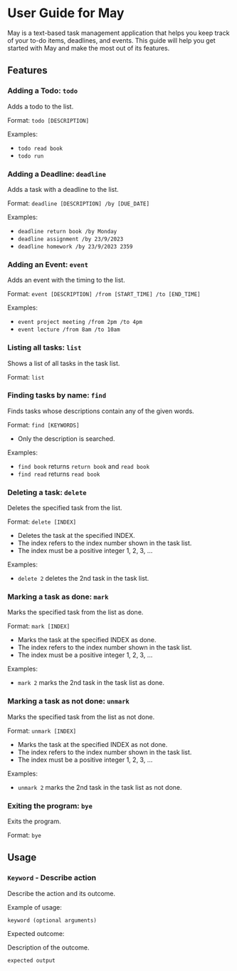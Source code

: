 # User Guide for May

May is a text-based task management application that helps you keep track of your to-do items, deadlines, and events. This guide will help you get started with May and make the most out of its features.

## Features 

### Adding a Todo: `todo`

Adds a todo to the list.

Format: `todo [DESCRIPTION]`

Examples:
- `todo read book`
- `todo run`

### Adding a Deadline: `deadline`

Adds a task with a deadline to the list.

Format: `deadline [DESCRIPTION] /by [DUE_DATE]`

Examples:
- `deadline return book /by Monday`
- `deadline assignment /by 23/9/2023`
- `deadline homework /by 23/9/2023 2359`


### Adding an Event: `event`

Adds an event with the timing to the list.

Format: `event [DESCRIPTION] /from [START_TIME] /to [END_TIME]`

Examples:
- `event project meeting /from 2pm /to 4pm`
- `event lecture /from 8am /to 10am`

### Listing all tasks: `list`

Shows a list of all tasks in the task list.

Format: `list`

### Finding tasks by name: `find`

Finds tasks whose descriptions contain any of the given words.

Format: `find [KEYWORDS] `
- Only the description is searched.

Examples:
- `find book` returns `return book` and `read book`
- `find read` returns `read book`

### Deleting a task: `delete`

Deletes the specified task from the list.

Format: `delete [INDEX]`
- Deletes the task at the specified INDEX.
- The index refers to the index number shown in the task list.
- The index must be a positive integer 1, 2, 3, …​

Examples:
- `delete 2` deletes the 2nd task in the task list.

### Marking a task as done: `mark`

Marks the specified task from the list as done.

Format: `mark [INDEX]`
- Marks the task at the specified INDEX as done.
- The index refers to the index number shown in the task list.
- The index must be a positive integer 1, 2, 3, …​

Examples:
- `mark 2` marks the 2nd task in the task list as done.

### Marking a task as not done: `unmark`

Marks the specified task from the list as not done.

Format: `unmark [INDEX]`
- Marks the task at the specified INDEX as not done.
- The index refers to the index number shown in the task list.
- The index must be a positive integer 1, 2, 3, …​

Examples:
- `unmark 2` marks the 2nd task in the task list as not done.

### Exiting the program: `bye`

Exits the program.

Format: `bye`



## Usage

### `Keyword` - Describe action

Describe the action and its outcome.

Example of usage: 

`keyword (optional arguments)`

Expected outcome:

Description of the outcome.

```
expected output
```
